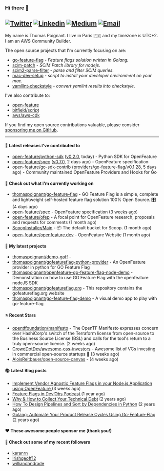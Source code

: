 ### Hi there 👋
[![Twitter](https://img.shields.io/twitter/follow/thomaspoignant?label=Twitter&style=social)](https://twitter.com/thomaspoignant)
[![Linkedin](https://img.shields.io/badge/LinkedIn--_.svg?style=social&logo=linkedin)](https://www.linkedin.com/in/poignantthomas/)
[![Medium](https://img.shields.io/badge/medium--_.svg?style=social&logo=medium)](https://thomaspoignant.medium.com/)
[![Email](https://img.shields.io/badge/email--_.svg?logo=Gmail&style=social)](mailto:thomas.poignant@gmail.com)
-----------

My name is Thomas Poignant. I live in Paris 🇫🇷 and my timezone is UTC+2.  
I am an AWS Community Builder.

The open source projects that I'm currently focusing on are:
- [go-feature-flag](https://github.com/thomaspoignant/go-feature-flag) _- Feature flags solution written in Golang._
- [scim-patch](https://github.com/thomaspoignant/scim-patch) _- SCIM Patch library for nodejs._
- [scim2-parse-filter](https://github.com/thomaspoignant/scim2-parse-filter) _- parse and filter SCIM queries._
- [mac-dev-setup](https://github.com/thomaspoignant/mac-dev-setup) _- script to install your developer environment on your mac._
- [yamllint-checkstyle](https://github.com/thomaspoignant/yamllint-checkstyle) _- convert yamlint results into checkstyle_.

I've also contribute to:
- [open-feature](https://github.com/open-feature)
- [bitfield/script](https://github.com/bitfield/script)
- [aws/aws-cdk](https://github.com/aws/aws-cdk)

If you find my open source contributions valuable, please consider [sponsoring me on GitHub](https://github.com/sponsors/thomaspoignant/).

-----------
#### 🚀 Latest releases I've contributed to

- [open-feature/python-sdk](https://github.com/open-feature/python-sdk) ([v0.2.0](https://github.com/open-feature/python-sdk/releases/tag/v0.2.0), today) - Python SDK for OpenFeature
- [open-feature/spec](https://github.com/open-feature/spec) ([v0.7.0](https://github.com/open-feature/spec/releases/tag/v0.7.0), 2 days ago) - OpenFeature specification
- [open-feature/go-sdk-contrib](https://github.com/open-feature/go-sdk-contrib) ([providers/go-feature-flag/v0.1.28](https://github.com/open-feature/go-sdk-contrib/releases/tag/providers/go-feature-flag/v0.1.28), 5 days ago) - Community maintained OpenFeature Providers and Hooks for Go

#### 👷 Check out what I'm currently working on

- [thomaspoignant/go-feature-flag](https://github.com/thomaspoignant/go-feature-flag) - GO Feature Flag is a simple, complete and lightweight self-hosted feature flag solution 100% Open Source. 🎛️ (4 days ago)
- [open-feature/spec](https://github.com/open-feature/spec) - OpenFeature specification (3 weeks ago)
- [open-feature/ofep](https://github.com/open-feature/ofep) - A focal point for OpenFeature research, proposals and requests for comments (1 month ago)
- [ScoopInstaller/Main](https://github.com/ScoopInstaller/Main) - 📦 The default bucket for Scoop. (1 month ago)
- [open-feature/openfeature.dev](https://github.com/open-feature/openfeature.dev) - OpenFeature Website (1 month ago)

#### 🌱 My latest projects

- [thomaspoignant/demo-goff](https://github.com/thomaspoignant/demo-goff) - 
- [thomaspoignant/gofeatureflag-python-provider](https://github.com/thomaspoignant/gofeatureflag-python-provider) - An OpenFeature provider in python for GO Feature Flag
- [thomaspoignant/openfeature-go-feature-flag-node-demo](https://github.com/thomaspoignant/openfeature-go-feature-flag-node-demo) - Demonstration on how to use GO Feature Flag with the openfeature nodeJS SDK
- [thomaspoignant/gofeatureflag.org](https://github.com/thomaspoignant/gofeatureflag.org) - This repository contains the gofeatureflag.org website
- [thomaspoignant/go-feature-flag-demo](https://github.com/thomaspoignant/go-feature-flag-demo) - A visual demo app to play with go-feature-flag

#### ⭐ Recent Stars

- [opentffoundation/manifesto](https://github.com/opentffoundation/manifesto) - The OpenTF Manifesto expresses concern over HashiCorp&#39;s switch of the Terraform license from open-source to the Business Source License (BSL) and calls for the tool&#39;s return to a truly open-source license. (2 weeks ago)
- [CrowdDotDev/awesome-oss-investors](https://github.com/CrowdDotDev/awesome-oss-investors) - Awesome list of VCs investing in commercial open-source startups 💸 (3 weeks ago)
- [AloisReitbauer/open-source-canvas](https://github.com/AloisReitbauer/open-source-canvas) -  (4 weeks ago)

#### 📚 Latest Blog posts

- [Implement Vendor Agnostic Feature Flags in your Node.js Application using OpenFeature ](https://faun.pub/implement-vendor-agnostic-feature-flags-in-your-node-js-application-using-openfeature-b89fde448f6c?source=rss-9a58464dd8e9------2) (3 weeks ago)
- [ Feature Flags in Dev’Obs Podcast ](https://thomaspoignant.medium.com/feature-flags-in-devobs-podcast-ec11079f8a4b?source=rss-9a58464dd8e9------2) (1 year ago)
- [Why &amp; How to Collect Your Technical Debt](https://medium.com/geekculture/why-how-to-collect-your-technical-debt-bd917960eee?source=rss-9a58464dd8e9------2) (2 years ago)
- [How To Design Pipelines and Sort by Dependencies in Python](https://betterprogramming.pub/how-to-design-pipelines-and-sort-by-dependencies-in-python-ed876495a826?source=rss-9a58464dd8e9------2) (2 years ago)
- [Golang: Automate Your Product Release Cycles Using Go-Feature-Flag](https://betterprogramming.pub/automate-your-product-release-cycles-using-go-feature-flag-6ab73f869f?source=rss-9a58464dd8e9------2) (2 years ago)

#### ❤️ These awesome people sponsor me (thank you!)


#### 👯 Check out some of my recent followers

- [karanrn](https://github.com/karanrn)
- [Irishgeoff12](https://github.com/Irishgeoff12)
- [williandandrade](https://github.com/williandandrade)
